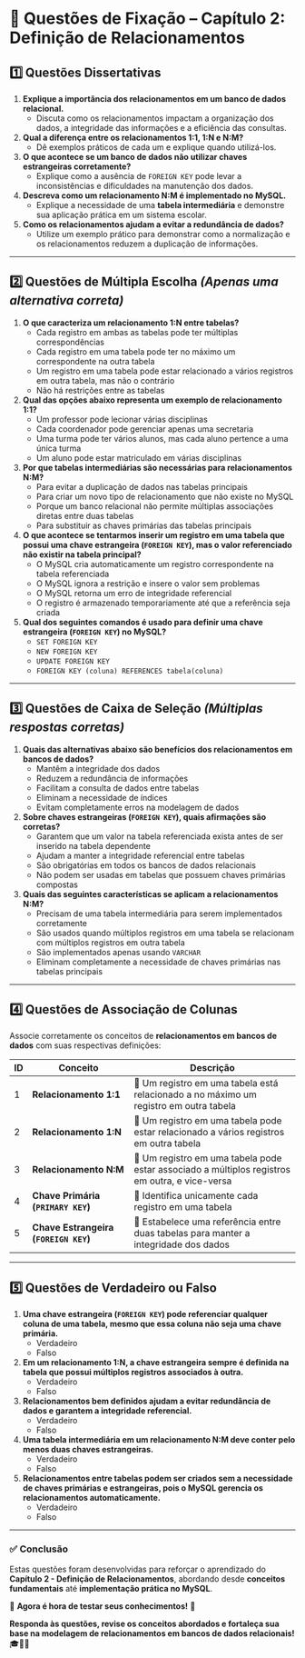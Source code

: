 # 📝 **Questões de Fixação – Capítulo 2: Definição de Relacionamentos**

## **1️⃣ Questões Dissertativas**

1. **Explique a importância dos relacionamentos em um banco de dados relacional.**
   - Discuta como os relacionamentos impactam a organização dos dados, a integridade das informações e a eficiência das consultas.
2. **Qual a diferença entre os relacionamentos 1:1, 1:N e N:M?**
   - Dê exemplos práticos de cada um e explique quando utilizá-los.
3. **O que acontece se um banco de dados não utilizar chaves estrangeiras corretamente?**
   - Explique como a ausência de `FOREIGN KEY` pode levar a inconsistências e dificuldades na manutenção dos dados.
4. **Descreva como um relacionamento N:M é implementado no MySQL.**
   - Explique a necessidade de uma **tabela intermediária** e demonstre sua aplicação prática em um sistema escolar.
5. **Como os relacionamentos ajudam a evitar a redundância de dados?**
   - Utilize um exemplo prático para demonstrar como a normalização e os relacionamentos reduzem a duplicação de informações.

------

## **2️⃣ Questões de Múltipla Escolha** *(Apenas uma alternativa correta)*

1. **O que caracteriza um relacionamento 1:N entre tabelas?**
   -  Cada registro em ambas as tabelas pode ter múltiplas correspondências
   -  Cada registro em uma tabela pode ter no máximo um correspondente na outra tabela
   -  Um registro em uma tabela pode estar relacionado a vários registros em outra tabela, mas não o contrário
   -  Não há restrições entre as tabelas
2. **Qual das opções abaixo representa um exemplo de relacionamento 1:1?**
   -  Um professor pode lecionar várias disciplinas
   -  Cada coordenador pode gerenciar apenas uma secretaria
   -  Uma turma pode ter vários alunos, mas cada aluno pertence a uma única turma
   -  Um aluno pode estar matriculado em várias disciplinas
3. **Por que tabelas intermediárias são necessárias para relacionamentos N:M?**
   -  Para evitar a duplicação de dados nas tabelas principais
   -  Para criar um novo tipo de relacionamento que não existe no MySQL
   -  Porque um banco relacional não permite múltiplas associações diretas entre duas tabelas
   -  Para substituir as chaves primárias das tabelas principais
4. **O que acontece se tentarmos inserir um registro em uma tabela que possui uma chave estrangeira (`FOREIGN KEY`), mas o valor referenciado não existir na tabela principal?**
   -  O MySQL cria automaticamente um registro correspondente na tabela referenciada
   -  O MySQL ignora a restrição e insere o valor sem problemas
   -  O MySQL retorna um erro de integridade referencial
   -  O registro é armazenado temporariamente até que a referência seja criada
5. **Qual dos seguintes comandos é usado para definir uma chave estrangeira (`FOREIGN KEY`) no MySQL?**
   -  `SET FOREIGN KEY`
   -  `NEW FOREIGN KEY`
   -  `UPDATE FOREIGN KEY`
   -  `FOREIGN KEY (coluna) REFERENCES tabela(coluna)`

------

## **3️⃣ Questões de Caixa de Seleção** *(Múltiplas respostas corretas)*

1. **Quais das alternativas abaixo são benefícios dos relacionamentos em bancos de dados?**
   -  Mantêm a integridade dos dados
   -  Reduzem a redundância de informações
   -  Facilitam a consulta de dados entre tabelas
   -  Eliminam a necessidade de índices
   -  Evitam completamente erros na modelagem de dados
2. **Sobre chaves estrangeiras (`FOREIGN KEY`), quais afirmações são corretas?**
   -  Garantem que um valor na tabela referenciada exista antes de ser inserido na tabela dependente
   -  Ajudam a manter a integridade referencial entre tabelas
   -  São obrigatórias em todos os bancos de dados relacionais
   -  Não podem ser usadas em tabelas que possuem chaves primárias compostas
3. **Quais das seguintes características se aplicam a relacionamentos N:M?**
   -  Precisam de uma tabela intermediária para serem implementados corretamente
   -  São usados quando múltiplos registros em uma tabela se relacionam com múltiplos registros em outra tabela
   -  São implementados apenas usando `VARCHAR`
   -  Eliminam completamente a necessidade de chaves primárias nas tabelas principais

------

## **4️⃣ Questões de Associação de Colunas**

Associe corretamente os conceitos de **relacionamentos em bancos de dados** com suas respectivas definições:

| **ID** | **Conceito**                          | **Descrição**                                                |
| ------ | ------------------------------------- | ------------------------------------------------------------ |
| 1      | **Relacionamento 1:1**                | 📌 Um registro em uma tabela está relacionado a no máximo um registro em outra tabela |
| 2      | **Relacionamento 1:N**                | 📌 Um registro em uma tabela pode estar relacionado a vários registros em outra tabela |
| 3      | **Relacionamento N:M**                | 📌 Um registro em uma tabela pode estar associado a múltiplos registros em outra, e vice-versa |
| 4      | **Chave Primária (`PRIMARY KEY`)**    | 📌 Identifica unicamente cada registro em uma tabela          |
| 5      | **Chave Estrangeira (`FOREIGN KEY`)** | 📌 Estabelece uma referência entre duas tabelas para manter a integridade dos dados |

------

## **5️⃣ Questões de Verdadeiro ou Falso**

1. **Uma chave estrangeira (`FOREIGN KEY`) pode referenciar qualquer coluna de uma tabela, mesmo que essa coluna não seja uma chave primária.**
   -  Verdadeiro
   -  Falso
2. **Em um relacionamento 1:N, a chave estrangeira sempre é definida na tabela que possui múltiplos registros associados à outra.**
   -  Verdadeiro
   -  Falso
3. **Relacionamentos bem definidos ajudam a evitar redundância de dados e garantem a integridade referencial.**
   -  Verdadeiro
   -  Falso
4. **Uma tabela intermediária em um relacionamento N:M deve conter pelo menos duas chaves estrangeiras.**
   -  Verdadeiro
   -  Falso
5. **Relacionamentos entre tabelas podem ser criados sem a necessidade de chaves primárias e estrangeiras, pois o MySQL gerencia os relacionamentos automaticamente.**
   -  Verdadeiro
   -  Falso

------

### ✅ **Conclusão**

Estas questões foram desenvolvidas para reforçar o aprendizado do **Capítulo 2 - Definição de Relacionamentos**, abordando desde **conceitos fundamentais** até **implementação prática no MySQL**.

📢 **Agora é hora de testar seus conhecimentos!** 🚀

**Responda às questões, revise os conceitos abordados e fortaleça sua base na modelagem de relacionamentos em bancos de dados relacionais!** 🎓👨‍💻